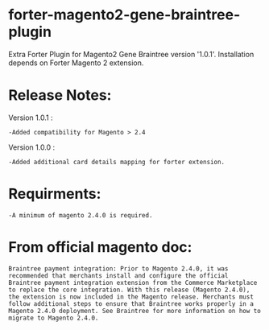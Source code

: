# forter-magento2-gene-braintree-plugin
Extra Forter Plugin for Magento2 Gene Braintree version '1.0.1'.
Installation depends on Forter Magento 2 extension.

# Release Notes:

Version 1.0.1 :

    -Added compatibility for Magento > 2.4

Version 1.0.0 :

    -Added additional card details mapping for forter extension.

# Requirments:

    -A minimum of magento 2.4.0 is required.

# From official magento doc:

    Braintree payment integration: Prior to Magento 2.4.0, it was recommended that merchants install and configure the official Braintree payment integration extension from the Commerce Marketplace to replace the core integration. With this release (Magento 2.4.0), the extension is now included in the Magento release. Merchants must follow additional steps to ensure that Braintree works properly in a Magento 2.4.0 deployment. See Braintree for more information on how to migrate to Magento 2.4.0.
